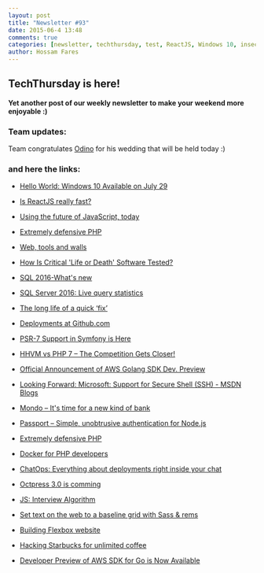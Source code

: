 ```yaml
---
layout: post
title: "Newsletter #93"
date: 2015-06-4 13:48
comments: true
categories: [newsletter, techthursday, test, ReactJS, Windows 10, insecurity, web tools, SQL Server 2016, Github, deployments, SSH, Mondo, passportjs, PHP, Docker, Octpress, Algorithm, sassline, Starbucks, AWS, javascript]
author: Hossam Fares
---
```


## TechThursday is here!

**Yet another post of our weekly newsletter to make your weekend more enjoyable :)**

### Team updates:

Team congratulates [Odino](http://tech.namshi.io/team/#Alessandro%20Nadalin) for his wedding that will be held today :)
 
### and here the links:
* [Hello World: Windows 10 Available on July 29](http://blogs.windows.com/bloggingwindows/2015/06/01/hello-world-windows-10-available-on-july-29/)

* [Is ReactJS really fast?](http://blog.500tech.com/is-reactjs-fast/)

* [Using the future of JavaScript, today](https://steveedson.co.uk/javascript/es6/)

* [Extremely defensive PHP](http://bit.ly/1SXtMkg)

<!-- more -->
* [Web, tools and walls](http://www.didoo.net/2015/06/web-tools-and-walls/)

* [How Is Critical 'Life or Death' Software Tested?](http://motherboard.vice.com/en_uk/read/how-is-critical-life-or-death-software-tested)

* [SQL 2016-What's new](http://blogs.technet.com/b/dataplatforminsider/archive/2015/05/04/sql-server-2016-public-preview-coming-this-summer.aspx)

* [SQL Server 2016: Live query statistics](http://www.dbi-services.com/index.php/blog/entry/sql-server-2016-live-query-statistics)

* [The long  life of a quick ‘fix’](http://www.washingtonpost.com/sf/business/2015/05/31/net-of-insecurity-part-2/)

* [Deployments at Github.com](http://githubengineering.com/deploying-branches-to-github-com/)

* [PSR-7 Support in Symfony is Here](http://symfony.com/blog/psr-7-support-in-symfony-is-here)

* [HHVM vs PHP 7 – The Competition Gets Closer!](https://kinsta.com/blog/hhvm-vs-php-7/)

* [Official Announcement of AWS Golang SDK Dev. Preview](https://aws.amazon.com/blogs/aws/developer-preview-of-aws-sdk-for-go-is-now-available/)

* [Looking Forward: Microsoft:  Support for Secure Shell (SSH) - MSDN Blogs](http://blogs.msdn.com/b/powershell/archive/2015/06/03/looking-forward-microsoft-support-for-secure-shell-ssh.aspx)

* [Mondo – It's time for a new kind of bank](https://getmondo.co.uk/blog/)

* [Passport – Simple, unobtrusive authentication for Node.js](http://www.passportjs.org/)

* [Extremely defensive PHP](http://bit.ly/1SXtMkg)

* [Docker for PHP developers](http://bit.ly/1FVjL0k)

* [ChatOps: Everything about deployments right inside your chat](http://bit.ly/1dggqz3)

* [Octpress 3.0 is comming](http://octopress.org/2015/01/15/octopress-3.0-is-coming/)

* [JS: Interview Algorithm](http://www.thatjsdude.com/interview/js1.html#removeDuplicate)

* [Set text on the web to a baseline grid with Sass & rems](https://sassline.com/)

* [Building Flexbox website](http://www.flexbox.website/)

* [Hacking Starbucks for unlimited coffee](http://sakurity.com/blog/2015/05/21/starbucks.html)

* [Developer Preview of AWS SDK for Go is Now Available](https://aws.amazon.com/blogs/aws/developer-preview-of-aws-sdk-for-go-is-now-available)
